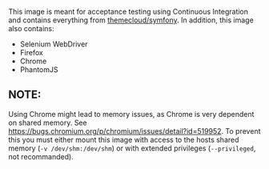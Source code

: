 This image is meant for acceptance testing using Continuous Integration and contains everything from [themecloud/symfony](https://hub.docker.com/r/themecloud/symfony/). In addition, this image also contains:
- Selenium WebDriver
- Firefox
- Chrome
- PhantomJS

## NOTE:
Using Chrome might lead to memory issues, as Chrome is very dependent on shared memory. See https://bugs.chromium.org/p/chromium/issues/detail?id=519952. To prevent this you must either mount this image with access to the hosts shared memory (`-v /dev/shm:/dev/shm`) or with extended privileges (`--privileged`, not recommanded).
